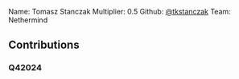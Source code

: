 Name: Tomasz Stanczak
Multiplier: 0.5
Github: [@tkstanczak](https://github.com/tkstanczak)
Team: Nethermind

## Contributions
### Q42024
